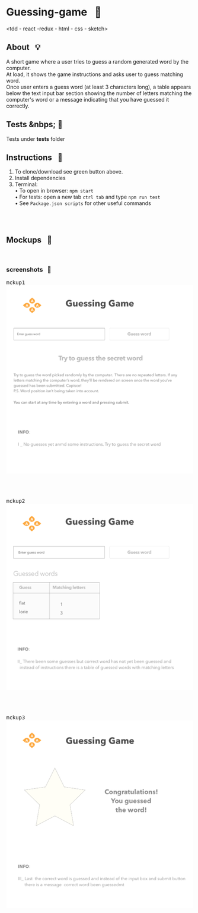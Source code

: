 # Guessing-game &nbsp; :name_badge:

<tdd - react -redux - html - css - sketch>

## About &nbsp; :bulb:


A short game where a user tries to guess a random generated word
by the computer.  
At load, it shows the game instructions and asks user to guess matching word.  
Once user enters a guess word (at least 3 characters long), a table appears
below the text input bar section showing the number of letters matching
the computer's word or a message indicating that you have guessed it correctly.

## Tests  &nbps; :closed_book:


Tests under **tests** folder

## Instructions &nbsp; :pill:


1. To clone/download see green button above.
2. Install dependencies
3. Terminal:  
   • To open in browser: `npm start`  
   • For tests: open a new tab `ctrl tab` and type `npm run test`  
   • See `Package.json scripts` for other useful commands

<br /><br />

## Mockups &nbsp; :triangular_ruler:


<br />

### screenshots  &nbsp; :traffic_light:

<kbd>mckup1</kbd>
<br />
<img src="screenshots/mck1.png">

<br /><br />

<kbd>mckup2</kbd>
<img src="screenshots/mck2.png">

<br /><br />

<kbd>mckup3</kbd>
<img src="screenshots/mck3.png">
